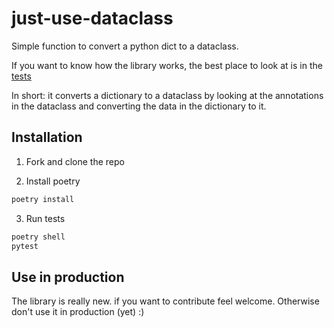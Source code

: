 # just-use-dataclass

Simple function to convert a python dict to a dataclass.

If you want to know how the library works, the best place to look at is in the [tests](./tests)

In short: it converts a dictionary to a dataclass by looking at the annotations in the dataclass and converting the
data in the dictionary to it.

## Installation

1. Fork and clone the repo

2. Install poetry

```sh
poetry install
```

3. Run tests

```sh
poetry shell
pytest
```

## Use in production

The library is really new. if you want to contribute feel welcome.
Otherwise don't use it in production (yet) :)

